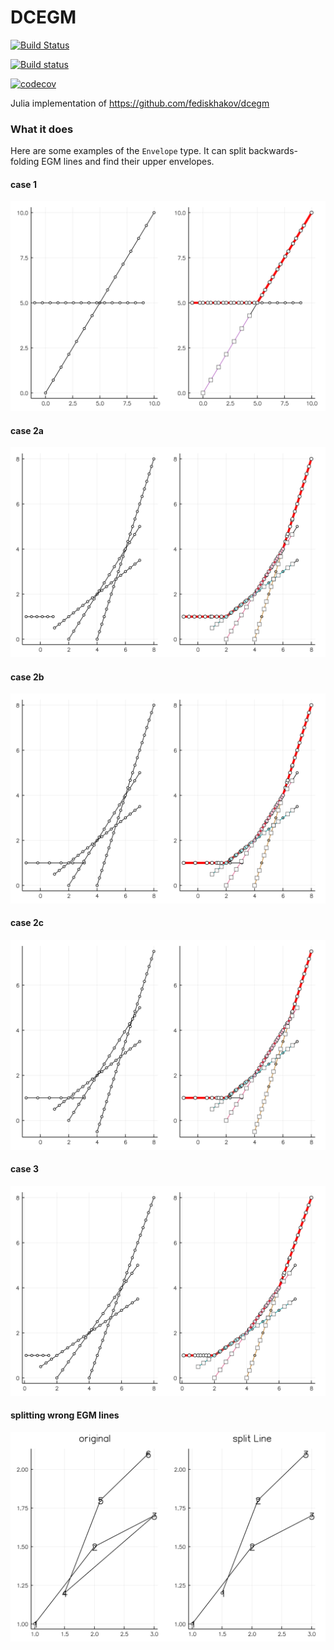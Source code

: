 # DCEGM


[![Build Status](https://travis-ci.org/floswald/DCEGM.jl.svg?branch=master)](https://travis-ci.org/floswald/DCEGM.jl)

[![Build status](https://ci.appveyor.com/api/projects/status/dxcqu2mfiskgw90m?svg=true)](https://ci.appveyor.com/project/floswald/dcegm-jl)

[![codecov](https://codecov.io/gh/floswald/DCEGM.jl/branch/master/graph/badge.svg)](https://codecov.io/gh/floswald/DCEGM.jl)

Julia implementation of https://github.com/fediskhakov/dcegm


### What it does

Here are some examples of the `Envelope` type. It can split backwards-folding EGM lines and find their upper envelopes.

#### case 1

![case2](images/p2.png)

#### case 2a
![case3a](images/p3a.png)
#### case 2b
![case3b](images/f3b.png)
#### case 2c
![case3c](images/f3c.png)
#### case 3
![case4](images/f4.png)

#### splitting wrong EGM lines
![split](images/split.png)
